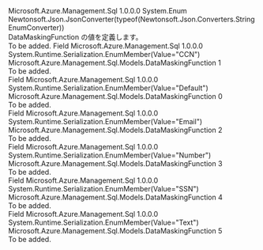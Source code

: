 <Type Name="DataMaskingFunction" FullName="Microsoft.Azure.Management.Sql.Models.DataMaskingFunction">
  <TypeSignature Language="C#" Value="public enum DataMaskingFunction" />
  <TypeSignature Language="ILAsm" Value=".class public auto ansi sealed DataMaskingFunction extends System.Enum" />
  <TypeSignature Language="DocId" Value="T:Microsoft.Azure.Management.Sql.Models.DataMaskingFunction" />
  <TypeSignature Language="VB.NET" Value="Public Enum DataMaskingFunction" />
  <TypeSignature Language="F#" Value="type DataMaskingFunction = " />
  <AssemblyInfo>
    <AssemblyName>Microsoft.Azure.Management.Sql</AssemblyName>
    <AssemblyVersion>1.0.0.0</AssemblyVersion>
  </AssemblyInfo>
  <Base>
    <BaseTypeName>System.Enum</BaseTypeName>
  </Base>
  <Attributes>
    <Attribute>
      <AttributeName>Newtonsoft.Json.JsonConverter(typeof(Newtonsoft.Json.Converters.StringEnumConverter))</AttributeName>
    </Attribute>
  </Attributes>
  <Docs>
    <summary>
            DataMaskingFunction の値を定義します。
            </summary>
    <remarks>To be added.</remarks>
  </Docs>
  <Members>
    <Member MemberName="CCN">
      <MemberSignature Language="C#" Value="CCN" />
      <MemberSignature Language="ILAsm" Value=".field public static literal valuetype Microsoft.Azure.Management.Sql.Models.DataMaskingFunction CCN = int32(1)" />
      <MemberSignature Language="DocId" Value="F:Microsoft.Azure.Management.Sql.Models.DataMaskingFunction.CCN" />
      <MemberSignature Language="VB.NET" Value="CCN" />
      <MemberSignature Language="F#" Value="CCN = 1" Usage="Microsoft.Azure.Management.Sql.Models.DataMaskingFunction.CCN" />
      <MemberType>Field</MemberType>
      <AssemblyInfo>
        <AssemblyName>Microsoft.Azure.Management.Sql</AssemblyName>
        <AssemblyVersion>1.0.0.0</AssemblyVersion>
      </AssemblyInfo>
      <Attributes>
        <Attribute>
          <AttributeName>System.Runtime.Serialization.EnumMember(Value="CCN")</AttributeName>
        </Attribute>
      </Attributes>
      <ReturnValue>
        <ReturnType>Microsoft.Azure.Management.Sql.Models.DataMaskingFunction</ReturnType>
      </ReturnValue>
      <MemberValue>1</MemberValue>
      <Docs>
        <summary>To be added.</summary>
      </Docs>
    </Member>
    <Member MemberName="Default">
      <MemberSignature Language="C#" Value="Default" />
      <MemberSignature Language="ILAsm" Value=".field public static literal valuetype Microsoft.Azure.Management.Sql.Models.DataMaskingFunction Default = int32(0)" />
      <MemberSignature Language="DocId" Value="F:Microsoft.Azure.Management.Sql.Models.DataMaskingFunction.Default" />
      <MemberSignature Language="VB.NET" Value="Default" />
      <MemberSignature Language="F#" Value="Default = 0" Usage="Microsoft.Azure.Management.Sql.Models.DataMaskingFunction.Default" />
      <MemberType>Field</MemberType>
      <AssemblyInfo>
        <AssemblyName>Microsoft.Azure.Management.Sql</AssemblyName>
        <AssemblyVersion>1.0.0.0</AssemblyVersion>
      </AssemblyInfo>
      <Attributes>
        <Attribute>
          <AttributeName>System.Runtime.Serialization.EnumMember(Value="Default")</AttributeName>
        </Attribute>
      </Attributes>
      <ReturnValue>
        <ReturnType>Microsoft.Azure.Management.Sql.Models.DataMaskingFunction</ReturnType>
      </ReturnValue>
      <MemberValue>0</MemberValue>
      <Docs>
        <summary>To be added.</summary>
      </Docs>
    </Member>
    <Member MemberName="Email">
      <MemberSignature Language="C#" Value="Email" />
      <MemberSignature Language="ILAsm" Value=".field public static literal valuetype Microsoft.Azure.Management.Sql.Models.DataMaskingFunction Email = int32(2)" />
      <MemberSignature Language="DocId" Value="F:Microsoft.Azure.Management.Sql.Models.DataMaskingFunction.Email" />
      <MemberSignature Language="VB.NET" Value="Email" />
      <MemberSignature Language="F#" Value="Email = 2" Usage="Microsoft.Azure.Management.Sql.Models.DataMaskingFunction.Email" />
      <MemberType>Field</MemberType>
      <AssemblyInfo>
        <AssemblyName>Microsoft.Azure.Management.Sql</AssemblyName>
        <AssemblyVersion>1.0.0.0</AssemblyVersion>
      </AssemblyInfo>
      <Attributes>
        <Attribute>
          <AttributeName>System.Runtime.Serialization.EnumMember(Value="Email")</AttributeName>
        </Attribute>
      </Attributes>
      <ReturnValue>
        <ReturnType>Microsoft.Azure.Management.Sql.Models.DataMaskingFunction</ReturnType>
      </ReturnValue>
      <MemberValue>2</MemberValue>
      <Docs>
        <summary>To be added.</summary>
      </Docs>
    </Member>
    <Member MemberName="Number">
      <MemberSignature Language="C#" Value="Number" />
      <MemberSignature Language="ILAsm" Value=".field public static literal valuetype Microsoft.Azure.Management.Sql.Models.DataMaskingFunction Number = int32(3)" />
      <MemberSignature Language="DocId" Value="F:Microsoft.Azure.Management.Sql.Models.DataMaskingFunction.Number" />
      <MemberSignature Language="VB.NET" Value="Number" />
      <MemberSignature Language="F#" Value="Number = 3" Usage="Microsoft.Azure.Management.Sql.Models.DataMaskingFunction.Number" />
      <MemberType>Field</MemberType>
      <AssemblyInfo>
        <AssemblyName>Microsoft.Azure.Management.Sql</AssemblyName>
        <AssemblyVersion>1.0.0.0</AssemblyVersion>
      </AssemblyInfo>
      <Attributes>
        <Attribute>
          <AttributeName>System.Runtime.Serialization.EnumMember(Value="Number")</AttributeName>
        </Attribute>
      </Attributes>
      <ReturnValue>
        <ReturnType>Microsoft.Azure.Management.Sql.Models.DataMaskingFunction</ReturnType>
      </ReturnValue>
      <MemberValue>3</MemberValue>
      <Docs>
        <summary>To be added.</summary>
      </Docs>
    </Member>
    <Member MemberName="SSN">
      <MemberSignature Language="C#" Value="SSN" />
      <MemberSignature Language="ILAsm" Value=".field public static literal valuetype Microsoft.Azure.Management.Sql.Models.DataMaskingFunction SSN = int32(4)" />
      <MemberSignature Language="DocId" Value="F:Microsoft.Azure.Management.Sql.Models.DataMaskingFunction.SSN" />
      <MemberSignature Language="VB.NET" Value="SSN" />
      <MemberSignature Language="F#" Value="SSN = 4" Usage="Microsoft.Azure.Management.Sql.Models.DataMaskingFunction.SSN" />
      <MemberType>Field</MemberType>
      <AssemblyInfo>
        <AssemblyName>Microsoft.Azure.Management.Sql</AssemblyName>
        <AssemblyVersion>1.0.0.0</AssemblyVersion>
      </AssemblyInfo>
      <Attributes>
        <Attribute>
          <AttributeName>System.Runtime.Serialization.EnumMember(Value="SSN")</AttributeName>
        </Attribute>
      </Attributes>
      <ReturnValue>
        <ReturnType>Microsoft.Azure.Management.Sql.Models.DataMaskingFunction</ReturnType>
      </ReturnValue>
      <MemberValue>4</MemberValue>
      <Docs>
        <summary>To be added.</summary>
      </Docs>
    </Member>
    <Member MemberName="Text">
      <MemberSignature Language="C#" Value="Text" />
      <MemberSignature Language="ILAsm" Value=".field public static literal valuetype Microsoft.Azure.Management.Sql.Models.DataMaskingFunction Text = int32(5)" />
      <MemberSignature Language="DocId" Value="F:Microsoft.Azure.Management.Sql.Models.DataMaskingFunction.Text" />
      <MemberSignature Language="VB.NET" Value="Text" />
      <MemberSignature Language="F#" Value="Text = 5" Usage="Microsoft.Azure.Management.Sql.Models.DataMaskingFunction.Text" />
      <MemberType>Field</MemberType>
      <AssemblyInfo>
        <AssemblyName>Microsoft.Azure.Management.Sql</AssemblyName>
        <AssemblyVersion>1.0.0.0</AssemblyVersion>
      </AssemblyInfo>
      <Attributes>
        <Attribute>
          <AttributeName>System.Runtime.Serialization.EnumMember(Value="Text")</AttributeName>
        </Attribute>
      </Attributes>
      <ReturnValue>
        <ReturnType>Microsoft.Azure.Management.Sql.Models.DataMaskingFunction</ReturnType>
      </ReturnValue>
      <MemberValue>5</MemberValue>
      <Docs>
        <summary>To be added.</summary>
      </Docs>
    </Member>
  </Members>
</Type>